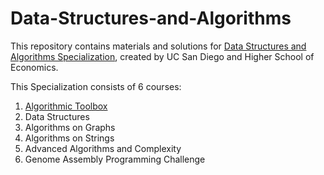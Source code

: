# Data-Structures-and-Algorithms
This repository contains materials and solutions for [Data Structures and Algorithms Specialization](https://www.coursera.org/specializations/data-structures-algorithms "Data Structures and Algorithms Specialization"), created by UC San Diego and Higher School of Economics.

This Specialization consists of 6 courses:

1. [Algorithmic Toolbox]()
2. Data Structures
3. Algorithms on Graphs
4. Algorithms on Strings
5. Advanced Algorithms and Complexity
6. Genome Assembly Programming Challenge